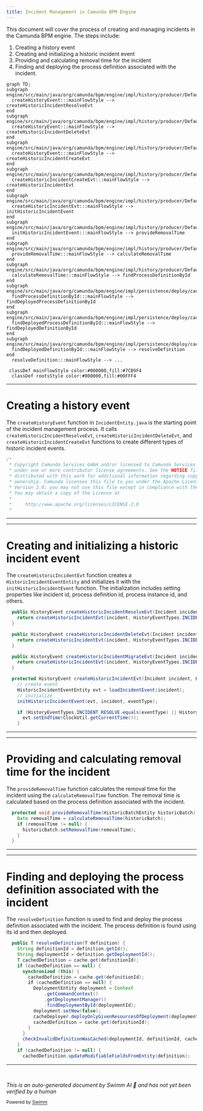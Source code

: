 ```yaml
---
title: Incident Management in Camunda BPM Engine
---
```

This document will cover the process of creating and managing incidents in the Camunda BPM engine. The steps include:

1. Creating a history event
2. Creating and initializing a historic incident event
3. Providing and calculating removal time for the incident
4. Finding and deploying the process definition associated with the incident.

```mermaid
graph TD;
subgraph engine/src/main/java/org/camunda/bpm/engine/impl/history/producer/DefaultHistoryEventProducer.java
  createHistoryEvent:::mainFlowStyle --> createHistoricIncidentResolveEvt
end
subgraph engine/src/main/java/org/camunda/bpm/engine/impl/history/producer/DefaultHistoryEventProducer.java
  createHistoryEvent:::mainFlowStyle --> createHistoricIncidentDeleteEvt
end
subgraph engine/src/main/java/org/camunda/bpm/engine/impl/history/producer/DefaultHistoryEventProducer.java
  createHistoryEvent:::mainFlowStyle --> createHistoricIncidentCreateEvt
end
subgraph engine/src/main/java/org/camunda/bpm/engine/impl/history/producer/DefaultHistoryEventProducer.java
  createHistoricIncidentCreateEvt:::mainFlowStyle --> createHistoricIncidentEvt
end
subgraph engine/src/main/java/org/camunda/bpm/engine/impl/history/producer/DefaultHistoryEventProducer.java
  createHistoricIncidentEvt:::mainFlowStyle --> initHistoricIncidentEvent
end
subgraph engine/src/main/java/org/camunda/bpm/engine/impl/history/producer/DefaultHistoryEventProducer.java
  initHistoricIncidentEvent:::mainFlowStyle --> provideRemovalTime
end
subgraph engine/src/main/java/org/camunda/bpm/engine/impl/history/producer/DefaultHistoryEventProducer.java
  provideRemovalTime:::mainFlowStyle --> calculateRemovalTime
end
subgraph engine/src/main/java/org/camunda/bpm/engine/impl/history/producer/DefaultHistoryEventProducer.java
  calculateRemovalTime:::mainFlowStyle --> findProcessDefinitionById
end
subgraph engine/src/main/java/org/camunda/bpm/engine/impl/persistence/deploy/cache
  findProcessDefinitionById:::mainFlowStyle --> findDeployedProcessDefinitionById
end
subgraph engine/src/main/java/org/camunda/bpm/engine/impl/persistence/deploy/cache
  findDeployedProcessDefinitionById:::mainFlowStyle --> findDeployedDefinitionById
end
subgraph engine/src/main/java/org/camunda/bpm/engine/impl/persistence/deploy/cache
  findDeployedDefinitionById:::mainFlowStyle --> resolveDefinition
end
  resolveDefinition:::mainFlowStyle --> ...

 classDef mainFlowStyle color:#000000,fill:#7CB9F4
  classDef rootsStyle color:#000000,fill:#00FFF4
```

<SwmSnippet path="/engine/src/main/java/org/camunda/bpm/engine/impl/persistence/entity/IncidentEntity.java" line="1">

---

# Creating a history event

The `createHistoryEvent` function in `IncidentEntity.java` is the starting point of the incident management process. It calls `createHistoricIncidentResolveEvt`, `createHistoricIncidentDeleteEvt`, and `createHistoricIncidentCreateEvt` functions to create different types of historic incident events.

```java
/*
 * Copyright Camunda Services GmbH and/or licensed to Camunda Services GmbH
 * under one or more contributor license agreements. See the NOTICE file
 * distributed with this work for additional information regarding copyright
 * ownership. Camunda licenses this file to you under the Apache License,
 * Version 2.0; you may not use this file except in compliance with the License.
 * You may obtain a copy of the License at
 *
 *     http://www.apache.org/licenses/LICENSE-2.0
 *
```

---

</SwmSnippet>

<SwmSnippet path="/engine/src/main/java/org/camunda/bpm/engine/impl/history/producer/DefaultHistoryEventProducer.java" line="914">

---

# Creating and initializing a historic incident event

The `createHistoricIncidentEvt` function creates a `HistoricIncidentEventEntity` and initializes it with the `initHistoricIncidentEvent` function. The initialization includes setting properties like incident id, process definition id, process instance id, and others.

```java
  public HistoryEvent createHistoricIncidentResolveEvt(Incident incident) {
    return createHistoricIncidentEvt(incident, HistoryEventTypes.INCIDENT_RESOLVE);
  }

  public HistoryEvent createHistoricIncidentDeleteEvt(Incident incident) {
    return createHistoricIncidentEvt(incident, HistoryEventTypes.INCIDENT_DELETE);
  }

  public HistoryEvent createHistoricIncidentMigrateEvt(Incident incident) {
    return createHistoricIncidentEvt(incident, HistoryEventTypes.INCIDENT_MIGRATE);
  }

  protected HistoryEvent createHistoricIncidentEvt(Incident incident, HistoryEventTypes eventType) {
    // create event
    HistoricIncidentEventEntity evt = loadIncidentEvent(incident);
    // initialize
    initHistoricIncidentEvent(evt, incident, eventType);

    if (HistoryEventTypes.INCIDENT_RESOLVE.equals(eventType) || HistoryEventTypes.INCIDENT_DELETE.equals(eventType)) {
      evt.setEndTime(ClockUtil.getCurrentTime());
    }
```

---

</SwmSnippet>

<SwmSnippet path="/engine/src/main/java/org/camunda/bpm/engine/impl/history/producer/DefaultHistoryEventProducer.java" line="1300">

---

# Providing and calculating removal time for the incident

The `provideRemovalTime` function calculates the removal time for the incident using the `calculateRemovalTime` function. The removal time is calculated based on the process definition associated with the incident.

```java
  protected void provideRemovalTime(HistoricBatchEntity historicBatch) {
    Date removalTime = calculateRemovalTime(historicBatch);
    if (removalTime != null) {
      historicBatch.setRemovalTime(removalTime);
    }
  }
```

---

</SwmSnippet>

<SwmSnippet path="/engine/src/main/java/org/camunda/bpm/engine/impl/persistence/deploy/cache/ResourceDefinitionCache.java" line="111">

---

# Finding and deploying the process definition associated with the incident

The `resolveDefinition` function is used to find and deploy the process definition associated with the incident. The process definition is found using its id and then deployed.

```java
  public T resolveDefinition(T definition) {
    String definitionId = definition.getId();
    String deploymentId = definition.getDeploymentId();
    T cachedDefinition = cache.get(definitionId);
    if (cachedDefinition == null) {
      synchronized (this) {
        cachedDefinition = cache.get(definitionId);
        if (cachedDefinition == null) {
          DeploymentEntity deployment = Context
              .getCommandContext()
              .getDeploymentManager()
              .findDeploymentById(deploymentId);
          deployment.setNew(false);
          cacheDeployer.deployOnlyGivenResourcesOfDeployment(deployment, definition.getResourceName(), definition.getDiagramResourceName());
          cachedDefinition = cache.get(definitionId);
        }
      }
      checkInvalidDefinitionWasCached(deploymentId, definitionId, cachedDefinition);
    }
    if (cachedDefinition != null) {
      cachedDefinition.updateModifiableFieldsFromEntity(definition);
```

---

</SwmSnippet>

&nbsp;

*This is an auto-generated document by Swimm AI 🌊 and has not yet been verified by a human*

<SwmMeta version="3.0.0" repo-id="Z2l0aHViJTNBJTNBQ2l0aS1jYW11bmRhJTNBJTNBZ2lsYWRuYXZvdA==" repo-name="Citi-camunda" doc-type="flows"><sup>Powered by [Swimm](/)</sup></SwmMeta>

